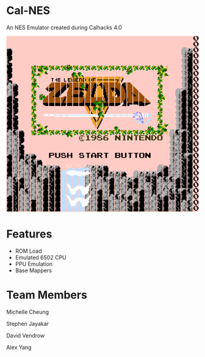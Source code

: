 # Cal-NES
An NES Emulator created during Calhacks 4.0

![WIP](screenshot.png?raw=true "Wow this looks bad haha")

# Features
- ROM Load
- Emulated 6502 CPU
- PPU Emulation
- Base Mappers

# Team Members

Michelle Cheung

Stephen Jayakar

David Vendrow

Alex Yang
